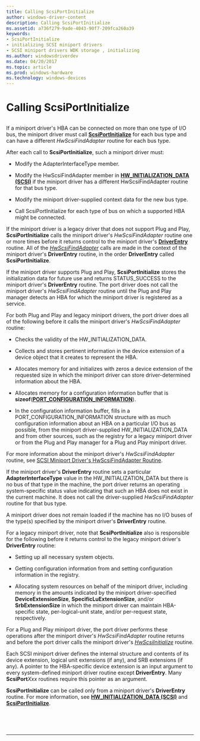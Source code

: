 ```yaml
---
title: Calling ScsiPortInitialize
author: windows-driver-content
description: Calling ScsiPortInitialize
ms.assetid: a736f279-9ade-4043-90f7-209fca260a39
keywords:
- ScsiPortInitialize
- initializing SCSI miniport drivers
- SCSI miniport drivers WDK storage , initializing
ms.author: windowsdriverdev
ms.date: 04/20/2017
ms.topic: article
ms.prod: windows-hardware
ms.technology: windows-devices
---
```


# Calling ScsiPortInitialize


## <span id="ddk_calling_scsiportinitialize_kg"></span><span id="DDK_CALLING_SCSIPORTINITIALIZE_KG"></span>


If a miniport driver's HBA can be connected on more than one type of I/O bus, the miniport driver must call [**ScsiPortInitialize**](https://msdn.microsoft.com/library/windows/hardware/ff564645) for each bus type and can have a different *HwScsiFindAdapter* routine for each bus type.

After each call to **ScsiPortInitialize**, such a miniport driver must:

-   Modify the AdapterInterfaceType member.

-   Modify the HwScsiFindAdapter member in [**HW\_INITIALIZATION\_DATA (SCSI)**](https://msdn.microsoft.com/library/windows/hardware/ff557456) if the miniport driver has a different HwScsiFindAdapter routine for that bus type.

-   Modify the miniport driver-supplied context data for the new bus type.

-   Call ScsiPortInitialize for each type of bus on which a supported HBA might be connected.

If the miniport driver is a legacy driver that does not support Plug and Play, **ScsiPortInitialize** calls the miniport driver's *HwScsiFindAdapter* routine one or more times before it returns control to the miniport driver's [**DriverEntry**](https://msdn.microsoft.com/library/windows/hardware/ff552654) routine. All of the [*HwScsiFindAdapter*](https://msdn.microsoft.com/library/windows/hardware/ff557300) calls are made in the context of the miniport driver's **DriverEntry** routine, in the order **DriverEntry** called **ScsiPortInitialize**.

If the miniport driver supports Plug and Play, **ScsiPortInitialize** stores the initialization data for future use and returns STATUS\_SUCCESS to the miniport driver's **DriverEntry** routine. The port driver does not call the miniport driver's *HwScsiFindAdapter* routine until the Plug and Play manager detects an HBA for which the miniport driver is registered as a service.

For both Plug and Play and legacy miniport drivers, the port driver does all of the following before it calls the miniport driver's *HwScsiFindAdapter* routine:

-   Checks the validity of the HW\_INITIALIZATION\_DATA.

-   Collects and stores pertinent information in the device extension of a device object that it creates to represent the HBA.

-   Allocates memory for and initializes with zeros a device extension of the requested size in which the miniport driver can store driver-determined information about the HBA.

-   Allocates memory for a configuration information buffer that is **sizeof**([**PORT\_CONFIGURATION\_INFORMATION**](https://msdn.microsoft.com/library/windows/hardware/ff563900)).

-   In the configuration information buffer, fills in a PORT\_CONFIGURATION\_INFORMATION structure with as much configuration information about an HBA on a particular I/O bus as possible, from the miniport driver-supplied HW\_INITIALIZATION\_DATA and from other sources, such as the registry for a legacy miniport driver or from the Plug and Play manager for a Plug and Play miniport driver.

For more information about the miniport driver's *HwScsiFindAdapter* routine, see [SCSI Miniport Driver's HwScsiFindAdapter Routine](scsi-miniport-driver-s-hwscsifindadapter-routine.md).

If the miniport driver's **DriverEntry** routine sets a particular **AdapterInterfaceType** value in the HW\_INITIALIZATION\_DATA but there is no bus of that type in the machine, the port driver returns an operating system-specific status value indicating that such an HBA does not exist in the current machine. It does not call the driver-supplied *HwScsiFindAdapter* routine for that bus type.

A miniport driver does not remain loaded if the machine has no I/O buses of the type(s) specified by the miniport driver's **DriverEntry** routine.

For a legacy miniport driver, note that **ScsiPortInitialize** also is responsible for the following before it returns control to the legacy miniport driver's **DriverEntry** routine:

-   Setting up all necessary system objects.

-   Getting configuration information from and setting configuration information in the registry.

-   Allocating system resources on behalf of the miniport driver, including memory in the amounts indicated by the miniport driver-specified **DeviceExtensionSize**, **SpecificLuExtensionSize**, and/or **SrbExtensionSize** in which the miniport driver can maintain HBA-specific state, per-logical-unit state, and/or per-request state, respectively.

For a Plug and Play miniport driver, the port driver performs these operations after the miniport driver's *HwScsiFindAdapter* routine returns and before the port driver calls the miniport driver's [*HwScsiInitialize*](https://msdn.microsoft.com/library/windows/hardware/ff557302) routine.

Each SCSI miniport driver defines the internal structure and contents of its device extension, logical unit extensions (if any), and SRB extensions (if any). A pointer to the HBA-specific device extension is an input argument to every system-defined miniport driver routine except **DriverEntry**. Many **ScsiPort***Xxx* routines require this pointer as an argument.

**ScsiPortInitialize** can be called only from a miniport driver's **DriverEntry** routine. For more information, see [**HW\_INITIALIZATION\_DATA (SCSI)**](https://msdn.microsoft.com/library/windows/hardware/ff557456) and [**ScsiPortInitialize**](https://msdn.microsoft.com/library/windows/hardware/ff564645).

 

 


--------------------


